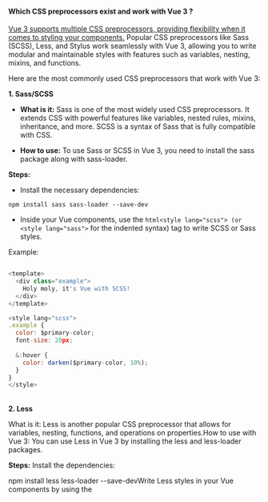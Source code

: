 <h4>Which CSS preprocessors exist and work with Vue 3 ?</h4>

<ins>Vue 3 supports multiple CSS preprocessors, providing flexibility when it comes to styling your components.</ins> Popular CSS preprocessors like Sass (SCSS), Less, and Stylus work seamlessly with Vue 3, allowing you to write modular and maintainable styles with features such as variables, nesting, mixins, and functions.

Here are the most commonly used CSS preprocessors that work with Vue 3:

**1. Sass/SCSS**</br>
- **What is it:** Sass is one of the most widely used CSS preprocessors. It extends CSS with powerful features like variables, nested rules, mixins, inheritance, and more. SCSS is a syntax of Sass that is fully compatible with CSS.

- **How to use:** To use Sass or SCSS in Vue 3, you need to install the sass package along with sass-loader.

**Steps:**

- Install the necessary dependencies:

```
npm install sass sass-loader --save-dev
```
- Inside your Vue components, use the ``` html<style lang="scss"> (or <style lang="sass"> ``` for the indented syntax) tag to write SCSS or Sass styles.

Example:
```js

<template>
  <div class="example">
    Holy moly, it's Vue with SCSS!
  </div>
</template>

<style lang="scss">
.example {
  color: $primary-color;
  font-size: 20px;
  
  &:hover {
    color: darken($primary-color, 10%);
  }
}
</style>
```



&nbsp;</br>
**2. Less**

What is it: Less is another popular CSS preprocessor that allows for variables, nesting, functions, and operations on properties.How to use with Vue 3: You can use Less in Vue 3 by installing the less and less-loader packages.


**Steps:** 
Install the dependencies:

npm install less less-loader --save-devWrite Less styles in your Vue components by using the <style lang="less"> tag.

**Example:**
```js
<template>
  <div class="example">
    Hello, Vue with Less!
  </div>
</template>

<style lang="less">
@primary-color: #42b983;

.example {
  color: @primary-color;
  font-size: 20px;

  &:hover {
    color: darken(@primary-color, 10%);
  }
}
</style>
```


Vue 3 supports multiple CSS preprocessors, providing flexibility when it comes to styling your components. Popular CSS preprocessors like **Sass (SCSS)**, **Less**, and **Stylus** work seamlessly with Vue 3, allowing you to write modular and maintainable styles with features such as variables, nesting, mixins, and functions.

Here are the most commonly used CSS preprocessors that work with Vue 3:


     

### 3. **Stylus**
   - **What is it**: Stylus is a more flexible and forgiving CSS preprocessor, known for its minimal syntax and powerful features like variables, mixins, and conditionals.
   - **How to use with Vue 3**: Stylus can be integrated into Vue 3 by installing the `stylus` and `stylus-loader` packages.

     #### Steps:
     1. Install the dependencies:
        ```bash
        npm install stylus stylus-loader --save-dev
        ```

     2. Use the `<style lang="stylus">` tag in your Vue components to write Stylus code.

     #### Example:
     ```vue
     <template>
       <div class="example">
         Hello, Vue with Stylus!
       </div>
     </template>

     <style lang="stylus">
     primary-color = #42b983

     .example
       color primary-color
       font-size 20px

       &:hover
         color darken(primary-color, 10%)
     </style>
     ```

### 4. **PostCSS**
   - **What is it**: PostCSS is not a preprocessor in the traditional sense, but it processes your CSS with JavaScript plugins. It can be used to add features like CSS variables, autoprefixing, and future CSS syntax (e.g., nesting). PostCSS is often used in modern projects as part of a build pipeline.
   - **How to use with Vue 3**: Vue CLI includes PostCSS by default, but you can configure it or add custom PostCSS plugins by creating a `postcss.config.js` file in your project.

     #### Example:
     1. Install any desired PostCSS plugins (e.g., `postcss-nested` for nesting):
        ```bash
        npm install postcss-nested --save-dev
        ```

     2. Create a `postcss.config.js` file:
        ```javascript
        module.exports = {
          plugins: [
            require('postcss-nested')
          ]
        };
        ```

     3. Use standard CSS or enhanced syntax with PostCSS.

     ```vue
     <style>
     .example {
       color: red;

       .child {
         color: blue;
       }
     }
     </style>
     ```

### 5. **Tailwind CSS (Utility-first CSS Framework using PostCSS)**
   - **What is it**: While not a traditional CSS preprocessor, **Tailwind CSS** is a utility-first CSS framework that is often used with Vue 3. It's built on PostCSS and lets you create custom designs by composing utility classes.
   - **How to use with Vue 3**: Install and configure Tailwind CSS in your Vue 3 project using `postcss`.

     #### Steps:
     1. Install Tailwind CSS:
        ```bash
        npm install tailwindcss postcss autoprefixer --save-dev
        ```

     2. Initialize Tailwind:
        ```bash
        npx tailwindcss init
        ```

     3. Use Tailwind's utility classes directly in your Vue templates:
     ```vue
     <template>
       <div class="bg-blue-500 text-white p-4">
         Hello, Vue with Tailwind!
       </div>
     </template>
     ```

### Summary of CSS Preprocessors Working with Vue 3:
- **Sass/SCSS** (`sass`, `sass-loader`)
- **Less** (`less`, `less-loader`)
- **Stylus** (`stylus`, `stylus-loader`)
- **PostCSS** (via PostCSS plugins, `postcss` package)
- **Tailwind CSS** (utility-first framework, built on PostCSS)

Each of these preprocessors can be integrated easily with Vue 3 and offers different features, depending on the needs of your project. For typical usage, you just need to install the corresponding loader and start writing your preprocessor-specific syntax inside Vue's `<style>` tags.
